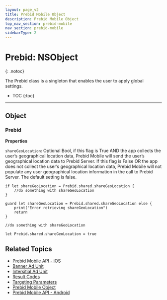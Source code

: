 ```yaml
---
layout: page_v2
title: Prebid Mobile Object
description: Prebid Mobile Object
top_nav_section: prebid-mobile
nav_section: prebid-mobile
sidebarType: 2
---
```


# Prebid: NSObject
{: .notoc}

The Prebid class is a singleton that enables the user to apply global settings. 

- TOC
 {:toc}

--- 

## Object 

### Prebid

**Properties**




`shareGeoLocation`: Optional Bool, if this flag is True AND the app collects the user’s geographical location data, Prebid Mobile will send the user’s geographical location data to Prebid Server. If this flag is False OR the app does not collect the user’s geographical location data, Prebid Mobile will not populate any user geographical location information in the call to Prebid Server. The default setting is false. 

```
if let shareGeoLocation = Prebid.shared.shareGeoLocation { 
    //do something with shareGeoLocation
}

guard let shareGeoLocation = Prebid.shared.shareGeoLocation else { 
    print("Error retrieving shareGeoLocation")
    return
}

//do something with shareGeoLocation

```

```
let Prebid.shared.shareGeoLocation = true
```


## Related Topics

- [Prebid Mobile API - iOS]({{site.baseurl}}/prebid-mobile/pbm-api/ios/pbm-api-iOS.html)
- [Banner Ad Unit]({{site.baseurl}}/prebid-mobile/pbm-api/ios/pbm-bannerad-ios.html)
- [Intersitial Ad Unit]({{site.baseurl}}/prebid-mobile/pbm-api/ios/pbm-interstitial-ad-ios.html)
- [Result Codes]({{site.baseurl}}/prebid-mobile/pbm-api/ios/pbm-api-result-codes-ios.html)
- [Targeting Parameters]({{site.baseurl}}/prebid-mobile/pbm-api/ios/pbm-targeting-ios.html)
- [Prebid Mobile Object]({{site.baseurl}}/prebid-mobile/pbm-api/ios/prebidmobile-object-ios.html)
- [Prebid Mobile API - Android]({{site.baseurl}}/prebid-mobile/pbm-api/android/pbm-api-android.html)



